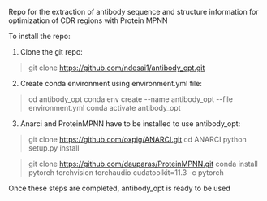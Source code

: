 Repo for the extraction of antibody sequence and structure information for optimization of CDR regions with Protein MPNN

To install the repo:

1. Clone the git repo:
> git clone https://github.com/ndesai1/antibody_opt.git

2. Create conda environment using environment.yml file:
> cd antibody_opt
> conda env create --name antibody_opt --file environment.yml
> conda activate antibody_opt

3. Anarci and ProteinMPNN have to be installed to use antibody_opt:
> git clone https://github.com/oxpig/ANARCI.git
> cd ANARCI
> python setup.py install

> git clone https://github.com/dauparas/ProteinMPNN.git
> conda install pytorch torchvision torchaudio cudatoolkit=11.3 -c pytorch

Once these steps are completed, antibody_opt is ready to be used
